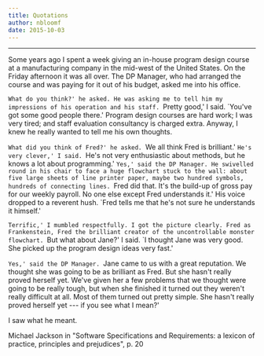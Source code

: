 ```yaml
---
title: Quotations
author: nbloomf
date: 2015-10-03
---
```


* * *

Some years ago I spent a week giving an in-house program design course at a manufacturing company in the mid-west of the United States. On the Friday afternoon it was all over. The DP Manager, who had arranged the course and was paying for it out of his budget, asked me into his office.

`What do you think?' he asked. He was asking me to tell him my impressions of his operation and his staff. `Pretty good,' I said. `You've got some good people there.' Program design courses are hard work; I was very tired; and staff evaluation consultancy is charged extra. Anyway, I knew he really wanted to tell me his own thoughts.

`What did you think of Fred?' he asked. `We all think Fred is brilliant.' `He's very clever,' I said. `He's not very enthusiastic about methods, but he knows a lot about programming.' `Yes,' said the DP Manager. He swivelled round in his chair to face a huge flowchart stuck to the wall: about five large sheets of line printer paper, maybe two hundred symbols, hundreds of connecting lines. `Fred did that. It's the build-up of gross pay for our weekly payroll. No one else except Fred understands it.' His voice dropped to a reverent hush. `Fred tells me that he's not sure he understands it himself.'

`Terrific,' I mumbled respectfully. I got the picture clearly. Fred as Frankenstein, Fred the brilliant creator of the uncontrollable monster flowchart. `But what about Jane?' I said. `I thought Jane was very good. She picked up the program design ideas very fast.'

`Yes,' said the DP Manager. `Jane came to us with a great reputation. We thought she was going to be as brilliant as Fred. But she hasn't really proved herself yet. We've given her a few problems that we thought were going to be really tough, but when she finished it turned out they weren't really difficult at all. Most of them turned out pretty simple. She hasn't really proved herself yet --- if you see what I mean?'

I saw what he meant.

Michael Jackson in "Software Specifications and Requirements: a lexicon of practice, principles and prejudices", p. 20
